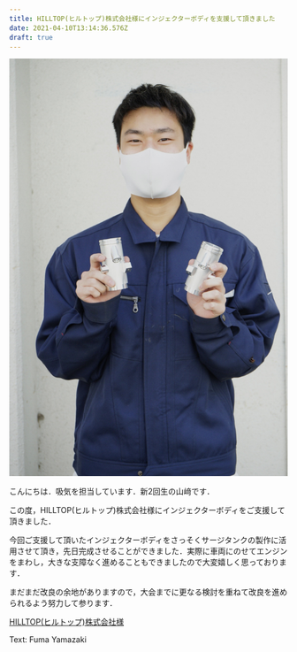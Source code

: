 ```yaml
---
title: HILLTOP(ヒルトップ)株式会社様にインジェクターボディを支援して頂きました
date: 2021-04-10T13:14:36.576Z
draft: true
---
```

![](7cef735b-6060-418d-a8a5-ca6bf11ba78d_0.jpg)

こんにちは．吸気を担当しています．新2回生の山﨑です．

この度，HILLTOP(ヒルトップ)株式会社様にインジェクターボディをご支援して頂きました．

今回ご支援して頂いたインジェクターボディをさっそくサージタンクの製作に活用させて頂き，先日完成させることができました．実際に車両にのせてエンジンをまわし，大きな支障なく進めることもできましたので大変嬉しく思っております．

まだまだ改良の余地がありますので，大会までに更なる検討を重ねて改良を進められるよう努力して参ります．

[HILLTOP(ヒルトップ)株式会社様](https://hilltop21.co.jp/)

Text: Fuma Yamazaki